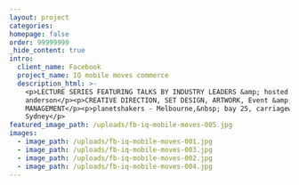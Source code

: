 ```yaml
---
layout: project
categories:
homepage: false
order: 99999999
_hide_content: true
intro:
  client_name: Facebook
  project_name: IQ mobile moves commerce
  description_html: >-
    <p>LECTURE SERIES FEATURING TALKS BY INDUSTRY LEADERS &amp; hosted by wil
    anderson</p><p>CREATIVE DIRECTION, SET DESIGN, ARTWORK, Event &amp; SIGNAGE
    MANAGEMENT</p><p>planetshakers - Melbourne,&nbsp; bay 25, carriageworks -
    Sydney</p>
featured_image_path: /uploads/fb-iq-mobile-moves-005.jpg
images:
  - image_path: /uploads/fb-iq-mobile-moves-001.jpg
  - image_path: /uploads/fb-iq-mobile-moves-003.jpg
  - image_path: /uploads/fb-iq-mobile-moves-002.jpg
  - image_path: /uploads/fb-iq-mobile-moves-004.jpg
---
```

